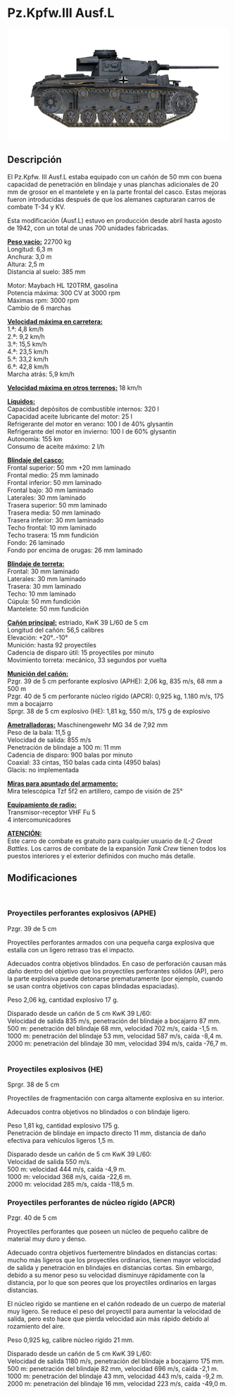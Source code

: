 # Pz.Kpfw.III Ausf.L  
  
![pziii-l](../images/pziii-l.png)  
  
## Descripción  
  
El Pz.Kpfw. III Ausf.L estaba equipado con un cañón de 50 mm con buena capacidad de penetración en blindaje y unas planchas adicionales de 20 mm de grosor en el mantelete y en la parte frontal del casco. Estas mejoras fueron introducidas después de que los alemanes capturaran carros de combate T-34 y KV.  
  
Esta modificación (Ausf.L) estuvo en producción desde abril hasta agosto de 1942, con un total de unas 700 unidades fabricadas.  
  
<b><u>Peso vacío:</u></b> 22700 kg  
Longitud: 6,3 m  
Anchura: 3,0 m  
Altura: 2,5 m  
Distancia al suelo: 385 mm  
  
Motor: Maybach HL 120TRM, gasolina  
Potencia máxima: 300 CV at 3000 rpm  
Máximas rpm: 3000 rpm  
Cambio de 6 marchas  
  
<b><u>Velocidad máxima en carretera:</u></b>  
1.ª: 4,8 km/h  
2.ª: 9,2 km/h  
3.ª: 15,5 km/h  
4.ª: 23,5 km/h  
5.ª: 33,2 km/h  
6.ª: 42,8 km/h  
Marcha atrás: 5,9 km/h  
  
<b><u>Velocidad máxima en otros terrenos:</u></b> 18 km/h  
  
<b><u>Líquidos:</u></b>  
Capacidad depósitos de combustible internos: 320 l  
Capacidad aceite lubricante del motor: 25 l  
Refrigerante del motor en verano: 100 l de 40% glysantin  
Refrigerante del motor en invierno: 100 l de 60% glysantin  
Autonomía: 155 km  
Consumo de aceite máximo: 2 l/h  
  
<b><u>Blindaje del casco:</u></b>  
Frontal superior: 50 mm +20 mm laminado  
Frontal medio: 25 mm laminado  
Frontal inferior: 50 mm laminado  
Frontal bajo: 30 mm laminado  
Laterales: 30 mm laminado  
Trasera superior: 50 mm laminado  
Trasera media: 50 mm laminado  
Trasera inferior: 30 mm laminado  
Techo frontal: 10 mm laminado  
Techo trasera: 15 mm fundición  
Fondo: 26 laminado  
Fondo por encima de orugas: 26 mm laminado  
  
<b><u>Blindaje de torreta:</u></b>  
Frontal: 30 mm laminado  
Laterales: 30 mm laminado  
Trasera: 30 mm laminado  
Techo: 10 mm laminado  
Cúpula: 50 mm fundición  
Mantelete: 50 mm fundición  
  
<b><u>Cañón principal:</u></b> estriado, KwK 39 L/60 de 5 cm  
Longitud del cañón: 56,5 calibres  
Elevación: +20°..-10°  
Munición: hasta 92 proyectiles  
Cadencia de disparo útil: 15 proyectiles por minuto  
Movimiento torreta: mecánico, 33 segundos por vuelta  
  
<b><u>Munición del cañón:</u></b>  
Pzgr. 39 de 5 cm perforante explosivo (APHE): 2,06 kg, 835 m/s, 68 mm a 500 m  
Pzgr. 40 de 5 cm perforante núcleo rígido (APCR): 0,925 kg, 1.180 m/s, 175 mm a bocajarro  
Sprgr. 38 de 5 cm explosivo (HE): 1,81 kg, 550 m/s, 175 g de explosivo  
  
<b><u>Ametralladoras:</u></b> Maschinengewehr MG 34 de 7,92 mm  
Peso de la bala: 11,5 g  
Velocidad de salida: 855 m/s  
Penetración de blindaje a 100 m: 11 mm  
Cadencia de disparo: 900 balas por minuto  
Coaxial: 33 cintas, 150 balas cada cinta (4950 balas)  
Glacis: no implementada  
  
<b><u>Miras para apuntado del armamento:</u></b>  
Mira telescópica Tzf 5f2 en artillero, campo de visión de 25°  
  
<b><u>Equipamiento de radio:</u></b>  
Transmisor-receptor VHF Fu 5  
4 intercomunicadores  
  
  
<b><u>ATENCIÓN:</u></b>  
Este carro de combate es gratuito para cualquier usuario de <i>IL-2 Great Battles</i>. Los carros de combate de la expansión <i>Tank Crew</i> tienen todos los puestos interiores y el exterior definidos con mucho más detalle.  
  
  
## Modificaciones  
  ﻿
  
### Proyectiles perforantes explosivos (APHE)  
  
Pzgr. 39 de 5 cm  
  
Proyectiles perforantes armados con una pequeña carga explosiva que estalla con un ligero retraso tras el impacto.  
  
Adecuados contra objetivos blindados. En caso de perforación causan más daño dentro del objetivo que los proyectiles perforantes sólidos (AP), pero la parte explosiva puede detonarse prematuramente (por ejemplo, cuando se usan contra objetivos con capas blindadas espaciadas).  
  
Peso 2,06 kg, cantidad explosivo 17 g.  
  
Disparado desde un cañón de 5 cm KwK 39 L/60:  
Velocidad de salida 835 m/s, penetración del blindaje a bocajarro 87 mm.  
500 m: penetración del blindaje 68 mm, velocidad 702 m/s, caída -1,5 m.  
1000 m: penetración del blindaje 53 mm, velocidad 587 m/s, caída -8,4 m.  
2000 m: penetración del blindaje 30 mm, velocidad 394 m/s, caída -76,7 m.  ﻿
  
### Proyectiles explosivos (HE)  
  
Sprgr. 38 de 5 cm  
  
Proyectiles de fragmentación con carga altamente explosiva en su interior.  
  
Adecuados contra objetivos no blindados o con blindaje ligero.  
  
Peso 1,81 kg, cantidad explosivo 175 g.  
Penetración de blindaje en impacto directo 11 mm, distancia de daño efectiva para vehículos ligeros 1,5 m.  
  
Disparado desde un cañón de 5 cm KwK 39 L/60:  
Velocidad de salida 550 m/s.  
500 m: velocidad 444 m/s, caída -4,9 m.  
1000 m: velocidad 368 m/s, caída -22,6 m.  
2000 m: velocidad 285 m/s, caída -118,5 m.  ﻿
  
### Proyectiles perforantes de núcleo rígido (APCR)  
  
Pzgr. 40 de 5 cm  
  
Proyectiles perforantes que poseen un núcleo de pequeño calibre de material muy duro y denso.  
  
Adecuado contra objetivos fuertementre blindados en distancias cortas: mucho más ligeros que los proyectiles ordinarios, tienen mayor velocidad de salida y penetración en blindajes en distancias cortas. Sin embargo, debido a su menor peso su velocidad disminuye rápidamente con la distancia, por lo que son peores que los proyectiles ordinarios en largas distancias.  
  
El núcleo rígido se mantiene en el cañón rodeado de un cuerpo de material muy ligero. Se reduce el peso del proyectil para aumentar la velocidad de salida, pero esto hace que pierda velocidad aún más rápido debido al rozamiento del aire.  
  
Peso 0,925 kg, calibre núcleo rígido 21 mm.  
  
Disparado desde un cañón de 5 cm KwK 39 L/60:  
Velocidad de salida 1180 m/s, penetración del blindaje a bocajarro 175 mm.  
500 m: penetración del blindaje 82 mm, velocidad 696 m/s, caída -2,1 m.  
1000 m: penetración del blindaje 43 mm, velocidad 443 m/s, caída -9,2 m.  
2000 m: penetración del blindaje 16 mm, velocidad 223 m/s, caída -49,0 m.  